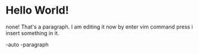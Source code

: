 # Hello World!
none!
That's a paragraph. I am editing it now by enter vim command press i insert something in it. 

-auto
-paragraph
